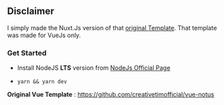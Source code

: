
## Disclaimer

I simply made the Nuxt.Js version of that [original Template](https://github.com/creativetimofficial/vue-notus). That template was made for VueJs only.

### Get Started

- Install NodeJS **LTS** version from <a href="https://nodejs.org/en/?ref=creativetim">NodeJs Official Page</a>

- `yarn && yarn dev`




**Original Vue Template** : https://github.com/creativetimofficial/vue-notus

